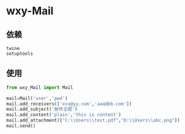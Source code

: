 # wxy-Mail

## 依赖
```
twine
setuptools
```

## 使用
```python
from wxy_Mail import Mail

mail=Mail('user','pwd')
mail.add_receivers(['xxx@yy.com','aaa@bb.com'])
mail.add_subject('邮件主题')
mail.add_content('plain','this is content')
mail.add_attachment(["C:\\Users\\test.pdf","D:\\Users\\abc.png"])
mail.send()
```

